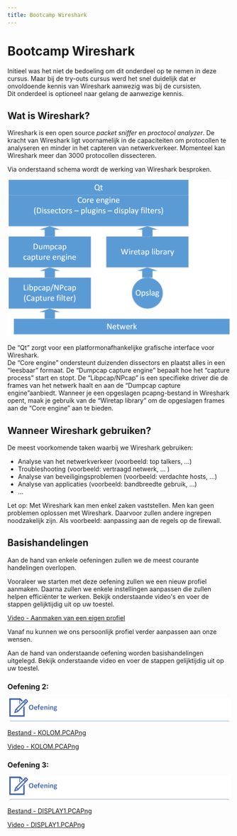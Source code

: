 ```yaml
---
title: Bootcamp Wireshark
---
```


# Bootcamp Wireshark

Initieel was het niet de bedoeling om dit onderdeel op te nemen in deze cursus. Maar bij de try-outs cursus werd het snel duidelijk dat er onvoldoende kennis van Wireshark aanwezig was bij de cursisten.  
Dit onderdeel is optioneel naar gelang de aanwezige kennis.

## Wat is Wireshark?

Wireshark is een open source *packet sniffer* en *proctocol analyzer*. De kracht van Wireshark ligt voornamelijk in de capaciteiten om protocollen te analyseren en minder in het capteren van netwerkverkeer. Momenteel kan Wireshark meer dan 3000 protocollen dissecteren. 

Via onderstaand schema wordt de werking van Wireshark besproken.  

![INTERNAL](./assets/INTERNAL.png)  

De “Qt” zorgt voor een platformonafhankelijke grafische interface voor Wireshark.  
De “Core engine” ondersteunt duizenden dissectors en plaatst alles in een “leesbaar” formaat. 
De “Dumpcap capture engine” bepaalt hoe het “capture process” start en stopt. 
De “Libpcap/NPcap” is een specifieke driver die de frames van het netwerk haalt en aan de 
“Dumpcap capture engine”aanbiedt. 
Wanneer je een opgeslagen pcapng-bestand in Wireshark opent, maak je gebruik van de “Wiretap library” om de opgeslagen frames aan de “Core engine” aan te bieden. 

## Wanneer Wireshark gebruiken?

De meest voorkomende taken waarbij we Wireshark gebruiken: 
- Analyse van het netwerkverkeer (voorbeeld: top talkers, …) 
- Troubleshooting (voorbeeld: vertraagd netwerk, … ) 
- Analyse van beveiligingsproblemen (voorbeeld: verdachte hosts, …) 
- Analyse van applicaties (voorbeeld: bandbreedte gebruik, …) 
- ...

Let op: Met Wireshark kan men enkel zaken vaststellen. Men kan geen problemen oplossen met Wireshark. Daarvoor zullen andere ingrepen noodzakelijk zijn. Als voorbeeld: aanpassing aan de regels op de firewall. 

## Basishandelingen

Aan de hand van enkele oefeningen zullen we de meest courante handelingen overlopen. 

Vooraleer we starten met deze oefening zullen we een nieuw profiel aanmaken.
Daarna zullen we enkele instellingen aanpassen die zullen helpen efficiënter te werken.
Bekijk onderstaande video's en voer de stappen gelijktijdig uit op uw toestel.

[Video - Aanmaken van een eigen profiel](https://opleiding-cybersecurity.be/PROFIEL.mkv)

Vanaf nu kunnen we ons persoonlijk profiel verder aanpassen aan onze wensen.

Aan de hand van onderstaande oefening worden basishandelingen uitgelegd.
Bekijk onderstaande video en voer de stappen gelijktijdig uit op uw toestel.

### Oefening 2:

![OEFENING](./assets/OEFENING.png)

[Bestand - KOLOM.PCAPng](https://opleiding-cybersecurity.be/Kolom.pcapng)  

[Video - KOLOM.PCAPng](https://opleiding-cybersecurity.be/KOLOM.mkv)  

### Oefening 3:

![OEFENING](./assets/OEFENING.png)

[Bestand - DISPLAY1.PCAPng](https://opleiding-cybersecurity.be/Display1.pcapng)  

[Video - DISPLAY1.PCAPng](https://opleiding-cybersecurity.be/DISPLAY1.mkv)  
